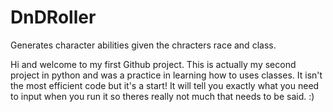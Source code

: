 # DnDRoller
 Generates character abilities given the chracters race and class.


Hi and welcome to my first Github project. This is actually my second project in python and was a practice in learning 
how to uses classes. It isn't the most efficient code but it's a start! It will tell you exactly what you need to input
when you run it so theres really not much that needs to be said. :)
